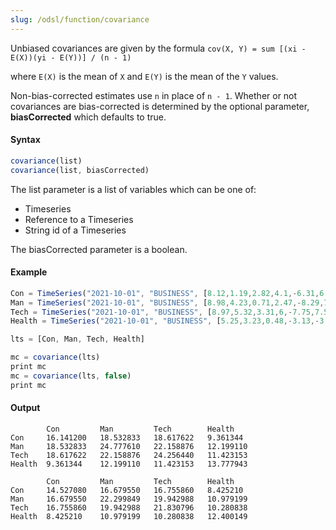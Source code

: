```yaml
---
slug: /odsl/function/covariance
---
```


Unbiased covariances are given by the formula
```cov(X, Y) = sum [(xi - E(X))(yi - E(Y))] / (n - 1)``` 

where ```E(X)``` is the mean of ```X``` and ```E(Y)``` is the mean of the ```Y``` values. 

Non-bias-corrected estimates use ```n``` in place of ```n - 1```. 
Whether or not covariances are bias-corrected is determined by the optional parameter, **biasCorrected** which defaults to true.

#### Syntax
```js
covariance(list)
covariance(list, biasCorrected)
```

The list parameter is a list of variables which can be one of:
* Timeseries
* Reference to a Timeseries
* String id of a Timeseries

The biasCorrected parameter is a boolean.

#### Example

```js
Con = TimeSeries("2021-10-01", "BUSINESS", [8.12,1.19,2.82,4.1,-6.31,6.87,1.16,-0.63,1.25,0.93])
Man = TimeSeries("2021-10-01", "BUSINESS", [8.98,4.23,0.71,2.47,-8.29,7.34,-0.39,-2.18,3.86,-0.84])
Tech = TimeSeries("2021-10-01", "BUSINESS", [8.97,5.32,3.31,6,-7.75,7.51,3.38,-2.33,1.01,3.06])
Health = TimeSeries("2021-10-01", "BUSINESS", [5.25,3.23,0.48,-3.13,-3.37,6.84,-2.19,-0.61,-0.94,4.73])

lts = [Con, Man, Tech, Health]

mc = covariance(lts)
print mc
mc = covariance(lts, false)
print mc
```

#### Output
```
        Con	        Man	        Tech	    Health
Con	    16.141200	18.532833	18.617622	9.361344
Man	    18.532833	24.777610	22.158876	12.199110
Tech	18.617622	22.158876	24.256440	11.423153
Health	9.361344	12.199110	11.423153	13.777943

	    Con	        Man	        Tech	    Health
Con	    14.527080	16.679550	16.755860	8.425210
Man	    16.679550	22.299849	19.942988	10.979199
Tech	16.755860	19.942988	21.830796	10.280838
Health	8.425210	10.979199	10.280838	12.400149
```